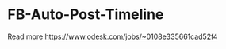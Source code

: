 FB-Auto-Post-Timeline
=====================
Read more https://www.odesk.com/jobs/~0108e335661cad52f4
